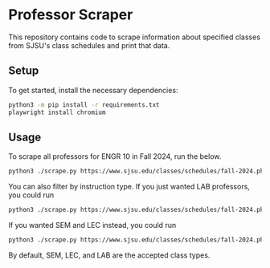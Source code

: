 # Professor Scraper

This repository contains code to scrape information about specified classes from SJSU's class schedules and print that data.

## Setup

To get started, install the necessary dependencies:

```sh
python3 -m pip install -r requirements.txt
playwright install chromium
```

## Usage

To scrape all professors for ENGR 10 in Fall 2024, run the below.

```sh
python3 ./scrape.py https://www.sjsu.edu/classes/schedules/fall-2024.php "ENGR 10"
```

You can also filter by instruction type. If you just wanted LAB professors, you could run

```sh
python3 ./scrape.py https://www.sjsu.edu/classes/schedules/fall-2024.php "ENGR 10" --types LAB
```

If you wanted SEM and LEC instead, you could run

```sh
python3 ./scrape.py https://www.sjsu.edu/classes/schedules/fall-2024.php "ENGR 10" --types SEM LEC
```

By default, SEM, LEC, and LAB are the accepted class types.
